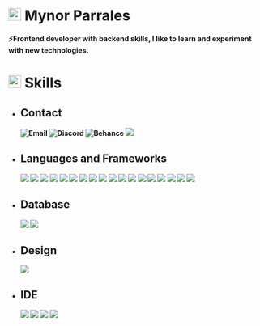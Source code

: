 
# <img src="https://media.giphy.com/media/TEnXkcsHrP4YedChhA/giphy.gif" width ="25"> <b> Mynor Parrales<sub style="font-size: 15px; font-style: italic">
⚡Frontend developer with backend skills, I like to learn and experiment with new technologies.<br>

# <img src="https://media2.giphy.com/media/QssGEmpkyEOhBCb7e1/giphy.gif?cid=ecf05e47a0n3gi1bfqntqmob8g9aid1oyj2wr3ds3mg700bl&rid=giphy.gif" width ="25"> <b>Skills</b>

- ## Contact
  ![Email](https://img.shields.io/badge/Gmail-D14836?style=for-the-badge&logo=gmail&logoColor=white)
  ![Discord](https://img.shields.io/badge/Discord-7289DA?style=for-the-badge&logo=discord&logoColor=white)
  ![Behance](https://img.shields.io/badge/-Behance-blue?style=for-the-badge&logo=behance&logoColor=white)
  ![](https://img.shields.io/badge/LinkedIn-0077B5?style=for-the-badge&logo=linkedin&logoColor=white)


- ## Languages and Frameworks
  ![](https://img.shields.io/badge/Sass-CC6699?style=for-the-badge&logo=sass&logoColor=white)
  ![](https://img.shields.io/badge/CSS3-1572B6?style=for-the-badge&logo=css3&logoColor=white)
  ![](https://img.shields.io/badge/HTML5-E34F26?style=for-the-badge&logo=html5&logoColor=white)
  ![](https://img.shields.io/badge/TypeScript-007ACC?style=for-the-badge&logo=typescript&logoColor=white)
  ![](https://img.shields.io/badge/PHP-777BB4?style=for-the-badge&logo=php&logoColor=white)
  ![](https://img.shields.io/badge/Ruby-CC342D?style=for-the-badge&logo=ruby&logoColor=white)
  ![](https://img.shields.io/badge/Express.js-404D59?style=for-the-badge)
  ![](https://img.shields.io/badge/React-20232A?style=for-the-badge&logo=react&logoColor=61DAFB)
  ![](https://img.shields.io/badge/Bootstrap-563D7C?style=for-the-badge&logo=bootstrap&logoColor=white)
  ![](https://img.shields.io/badge/Material--UI-0081CB?style=for-the-badge&logo=material-ui&logoColor=white)
  ![](https://img.shields.io/badge/JavaScript-F7DF1E?style=for-the-badge&logo=javascript&logoColor=black)
  ![](https://img.shields.io/badge/jQuery-0769AD?style=for-the-badge&logo=jquery&logoColor=white)
  ![](https://img.shields.io/badge/Laravel-FF2D20?style=for-the-badge&logo=laravel&logoColor=white)
  ![](https://img.shields.io/badge/Flutter-02569B?style=for-the-badge&logo=flutter&logoColor=white)
  ![](https://img.shields.io/badge/Ruby_on_Rails-CC0000?style=for-the-badge&logo=ruby-on-rails&logoColor=white)
  ![](https://img.shields.io/badge/json%20web%20tokens-323330?style=for-the-badge&logo=json-web-tokens&logoColor=pink)
  ![](https://img.shields.io/badge/Shell_Script-121011?style=for-the-badge&logo=gnu-bash&logoColor=white)
  ![](https://img.shields.io/badge/GIT-E44C30?style=for-the-badge&logo=git&logoColor=white)
  ![]()
  

- ## Database
    ![](https://img.shields.io/badge/MySQL-00000F?style=for-the-badge&logo=mysql&logoColor=white)
    ![](https://img.shields.io/badge/Microsoft_SQL_Server-CC2927?style=for-the-badge&logo=microsoft-sql-server&logoColor=white)
    
  
- ## Design 
    ![](https://img.shields.io/badge/Figma-F24E1E?style=for-the-badge&logo=figma&logoColor=white)

- ## IDE
  ![](https://img.shields.io/badge/apache%20netbeans-1B6AC6?style=for-the-badge&logo=apache%20netbeans%20IDE&logoColor=white)
  ![](https://img.shields.io/badge/Visual_Studio-5C2D91?style=for-the-badge&logo=visual%20studio&logoColor=white)
  ![](https://img.shields.io/badge/Visual_Studio_Code-0078D4?style=for-the-badge&logo=visual%20studio%20code&logoColor=white)
  ![](https://img.shields.io/badge/sublime_text-%23575757.svg?&style=for-the-badge&logo=sublime-text&logoColor=important)


